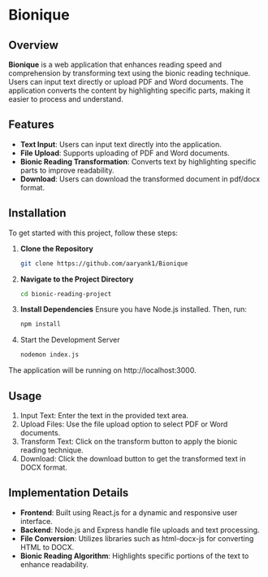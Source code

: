 # Bionique

## Overview

**Bionique** is a web application that enhances reading speed and comprehension by transforming text using the bionic reading technique. Users can input text directly or upload PDF and Word documents. The application converts the content by highlighting specific parts, making it easier to process and understand.

## Features

- **Text Input**: Users can input text directly into the application.
- **File Upload**: Supports uploading of PDF and Word documents.
- **Bionic Reading Transformation**: Converts text by highlighting specific parts to improve readability.
- **Download**: Users can download the transformed document in pdf/docx format.

## Installation

To get started with this project, follow these steps:

1. **Clone the Repository**

   ```bash
   git clone https://github.com/aaryank1/Bionique

2. **Navigate to the Project Directory**

   ```bash
   cd bionic-reading-project


3. **Install Dependencies**
Ensure you have Node.js installed. Then, run:

   ```bash
   npm install

4. Start the Development Server
   ```bash
   nodemon index.js
The application will be running on http://localhost:3000.

## Usage
1. Input Text: Enter the text in the provided text area.
2. Upload Files: Use the file upload option to select PDF or Word documents.
3. Transform Text: Click on the transform button to apply the bionic reading technique.
4. Download: Click the download button to get the transformed text in DOCX format.

## Implementation Details
- **Frontend**: Built using React.js for a dynamic and responsive user interface.
- **Backend**: Node.js and Express handle file uploads and text processing.
- **File Conversion**: Utilizes libraries such as html-docx-js for converting HTML to DOCX.
- **Bionic Reading Algorithm**: Highlights specific portions of the text to enhance readability.
